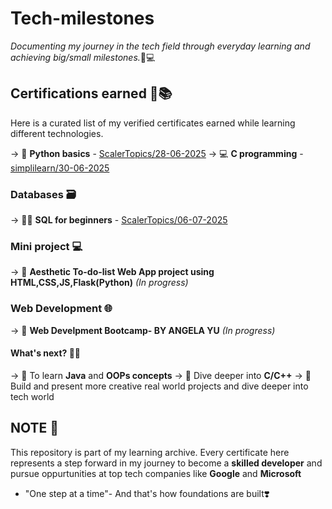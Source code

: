# Tech-milestones
*Documenting my journey in the tech field through everyday learning and achieving big/small milestones.*📝💻
## Certifications earned 🏅📚
Here is a curated list of my verified certificates earned while learning different technologies.

-> 🐍 **Python basics** - [ScalerTopics/28-06-2025](./python_certificate.png)
-> 💻 **C programming** - [simplilearn/30-06-2025](./c_basics_certificate.pdf)

### Databases 🗃️
-> 👩‍💻 **SQL for beginners** - [ScalerTopics/06-07-2025](./sql_certificate.png)

### Mini project 💻
-> 🌸 **Aesthetic To-do-list Web App project using HTML,CSS,JS,Flask(Python)** *(In progress)*

### Web Development 🌐 
-> 🧠 **Web Develpment Bootcamp- BY ANGELA YU** *(In progress)*

#### What's next? 👩‍💻
-> 📔 To learn **Java** and **OOPs concepts**
-> 📑 Dive deeper into **C/C++**
-> 🌈 Build and present more creative real world projects and dive deeper into tech world

## NOTE 📝
This repository is part of my learning archive. Every certificate here represents a step forward in my journey to become a **skilled developer** and pursue oppurtunities at top tech companies like **Google** and **Microsoft**

- "One step at a time"- And that's how foundations are built❣️


